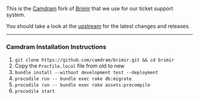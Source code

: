 This is the [Camdram](https://www.camdram.net/) fork of [Brimir](http://getbrimir.com/) that we use for our ticket support system.

You should take a look at the [upstream](https://github.com/ivaldi/brimir) for the latest changes and releases.

---

### Camdram Installation Instructions
1. `git clone https://github.com/camdram/brimir.git && cd brimir`
2. Copy the `Procfile.local` file from old to new 
3. `bundle install --without development test --deployment`
4. `procodile run -- bundle exec rake db:migrate`
5. `procodile run -- bundle exec rake assets:precompile`
6. `procodile start`
